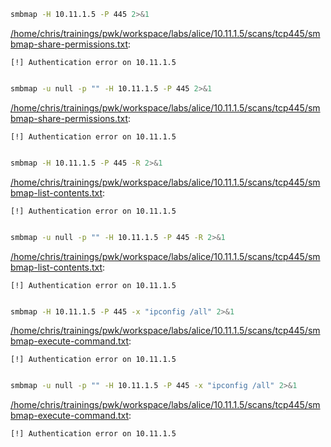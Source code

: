 ```bash
smbmap -H 10.11.1.5 -P 445 2>&1
```

[/home/chris/trainings/pwk/workspace/labs/alice/10.11.1.5/scans/tcp445/smbmap-share-permissions.txt](file:///home/chris/trainings/pwk/workspace/labs/alice/10.11.1.5/scans/tcp445/smbmap-share-permissions.txt):

```
[!] Authentication error on 10.11.1.5


```
```bash
smbmap -u null -p "" -H 10.11.1.5 -P 445 2>&1
```

[/home/chris/trainings/pwk/workspace/labs/alice/10.11.1.5/scans/tcp445/smbmap-share-permissions.txt](file:///home/chris/trainings/pwk/workspace/labs/alice/10.11.1.5/scans/tcp445/smbmap-share-permissions.txt):

```
[!] Authentication error on 10.11.1.5


```
```bash
smbmap -H 10.11.1.5 -P 445 -R 2>&1
```

[/home/chris/trainings/pwk/workspace/labs/alice/10.11.1.5/scans/tcp445/smbmap-list-contents.txt](file:///home/chris/trainings/pwk/workspace/labs/alice/10.11.1.5/scans/tcp445/smbmap-list-contents.txt):

```
[!] Authentication error on 10.11.1.5


```
```bash
smbmap -u null -p "" -H 10.11.1.5 -P 445 -R 2>&1
```

[/home/chris/trainings/pwk/workspace/labs/alice/10.11.1.5/scans/tcp445/smbmap-list-contents.txt](file:///home/chris/trainings/pwk/workspace/labs/alice/10.11.1.5/scans/tcp445/smbmap-list-contents.txt):

```
[!] Authentication error on 10.11.1.5


```
```bash
smbmap -H 10.11.1.5 -P 445 -x "ipconfig /all" 2>&1
```

[/home/chris/trainings/pwk/workspace/labs/alice/10.11.1.5/scans/tcp445/smbmap-execute-command.txt](file:///home/chris/trainings/pwk/workspace/labs/alice/10.11.1.5/scans/tcp445/smbmap-execute-command.txt):

```
[!] Authentication error on 10.11.1.5


```
```bash
smbmap -u null -p "" -H 10.11.1.5 -P 445 -x "ipconfig /all" 2>&1
```

[/home/chris/trainings/pwk/workspace/labs/alice/10.11.1.5/scans/tcp445/smbmap-execute-command.txt](file:///home/chris/trainings/pwk/workspace/labs/alice/10.11.1.5/scans/tcp445/smbmap-execute-command.txt):

```
[!] Authentication error on 10.11.1.5


```

